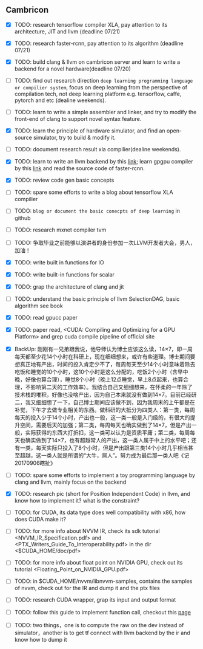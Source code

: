 ## Cambricon
- [x] TODO: research tensorflow compiler XLA, pay attention to its architecture, JIT and llvm (deadline 07/21)
- [x] TODO: research faster-rcnn, pay attention to its algorithm (deadline 07/21)
- [x] TODO: build clang & llvm on cambricon server and learn to write a backend for a novel hardware(deadline 07/20)
- [ ] TODO: find out research direction `deep learning programming language or compilier system`, focus on deep learning from the perspective of compilation tech, not deep learning platform e.g. tensorflow, caffe, pytorch and etc (dealine weekends).
- [ ] TODO: learn to write a simple assembler and linker, and try to modify the front-end of clang to support novel syntax feature.
- [x] TODO: learn the principle of hardware simulator, and find an open-source simulator, try to build & modify it.
- [ ] TODO: document research result xla compilier(dealine weekends).
- [x] TODO: learn to write an llvm backend by this [link](http://llvm.org/docs/WritingAnLLVMBackend.html); learn gpgpu compiler by this [link](http://llvm.org/docs/CompileCudaWithLLVM.html) and read the source code of faster-rcnn.
- [x] TODO: review code gen basic concepts
- [ ] TODO: spare some efforts to write a blog about tensorflow XLA compilier
- [ ] TODO: `blog or document the basic conecpts of deep learning` in github
- [ ] TODO: research mxnet compiler tvm
- [ ] TODO: 争取毕业之前能够以演讲者的身份参加一次LLVM开发者大会，男人，加油！
- [x] TODO: write built in functions for IO
- [x] TODO: write built-in functions for scalar
- [x] TODO: grap the architecture of clang and jit
- [ ] TODO: understand the basic principle of llvm SelectionDAG, basic algorithm see book <Modern Compiler Implementation in C>
- [x] TODO: read gpucc paper 
- [x] TODO: paper read, <CUDA: Compiling and Optimizing for a GPU Platform> and grep cuda compile pipeline of official site
- [x] BackUp: 刚刚有一兄弟跟我说，他导师认为博士应该这么读，14×7，即一周每天都至少花14个小时在科研上，现在细细想来，或许有些道理。博士期间要想真正地有产出，时间的投入肯定少不了，每周每天至少14个小时意味着除去吃饭和睡觉的10个小时，这10个小时是这么分配的，吃饭2个小时（含早中晚，好像也算合理），睡觉8个小时（晚上12点睡觉，早上8点起来，也算合理，不影响第二天的工作效率）。我结合自己又细细想来，在怀柔的一年除了技术栈的堆积，好像也没啥产出，因为自己本来就没有做到14×7。目前已经研二，我又细细想了一下，自己博士期间应该做不到，因为我周末的上午都是在补觉，下午才去做专业相关的东西。做科研的大抵分为四类人：第一类，每周每天的投入少于14个小时，产出也一般，这一类一般是入门级的，有很大的提升空间，需要后天的加强；第二类，每周每天也确实做到了14×7，但是产出一般，实际获得的东西大打折扣，这一类可以认为是资质平庸；第二类，每周每天也确实做到了14×7，也有超越常人的产出，这一类人属于中上的水平吧；还有一类，每天实际只投入了8个小时，但是产出跟第三类14个小时几乎相当甚至超越，这一类人就是所谓的“大牛，屌人”。努力成为最后那一类人吧《记20170906瞎扯》
- [ ] TODO: spare some efforts to implement a toy programming language by clang and llvm, mainly focus on the backend
- [x] TODO: research pic (short for Position Independent Code) in llvm, and know how to implement it? what is the constraint?
- [ ] TODO: for CUDA, its data type does well compatibility with x86, how does CUDA make it?
- [ ] TODO: for more info about NVVM IR, check its sdk tutorial <NVVM_IR_Specification.pdf> and <PTX_Writers_Guide_To_Interoperability.pdf> in the dir <$CUDA_HOME/doc/pdf>
- [ ] TODO: for more info about float point on NVIDIA GPU, check out its tutorial <Floating_Point_on_NVIDIA_GPU.pdf>
- [ ] TODO: in $CUDA_HOME/nvvm/libnvvm-samples, contains the samples of nvvm, check out for the IR and dump it and the ptx files
- [ ] TODO: research CUDA wrapper, grap its input and output format
- [ ] TODO: follow this guide to implement function call, checkout this [page](https://jonathan2251.github.io/lbd/funccall.html)
- [ ] TODO: two things，one is to compute the raw on the dev instead of simulator，another is to get tf connect with llvm backend by the ir and know how to dump it

 